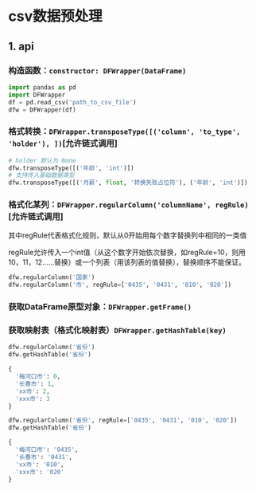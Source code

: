 # csv数据预处理
## 1. api
### 构造函数：```constructor: DFWrapper(DataFrame)```
```python
import pandas as pd
import DFWrapper
df = pd.read_csv('path_to_csv_file')
dfw = DFWrapper(df)
```
### 格式转换：```DFWrapper.transposeType([('column', 'to_type', 'holder'), ])```[允许链式调用]
```python
# holder 默认为 None
dfw.transposeType([('年龄', 'int')])
# 支持传入基础数据类型
dfw.transposeType([('月薪', float, '转换失败占位符'), ('年龄', 'int')])
```
### 格式化某列：```DFWrapper.regularColumn('columnName', regRule)```[允许链式调用]
其中regRule代表格式化规则，默认从0开始用每个数字替换列中相同的一类值

regRule允许传入一个int值（从这个数字开始依次替换，如regRule=10，则用10，11，12……替换）或一个列表（用该列表的值替换），替换顺序不能保证。
```python
dfw.regularColumn('国家')
dfw.regularColumn('市', regRule=['0435', '0431', '010', '020'])
```
### 获取DataFrame原型对象：```DFWrapper.getFrame()```

### 获取映射表（格式化映射表）```DFWrapper.getHashTable(key)```
```python
dfw.regularColumn('省份')
dfw.getHashTable('省份')
```
```python
{
  '梅河口市': 0,
  '长春市': 1,
  'xx市': 2,
  'xxx市': 3
}
```
```python
dfw.regularColumn('省份', regRule=['0435', '0431', '010', '020'])
dfw.getHashTable('省份')
```
```python
{
  '梅河口市': '0435',
  '长春市': '0431',
  'xx市': '010',
  'xxx市': '020'
}
```

